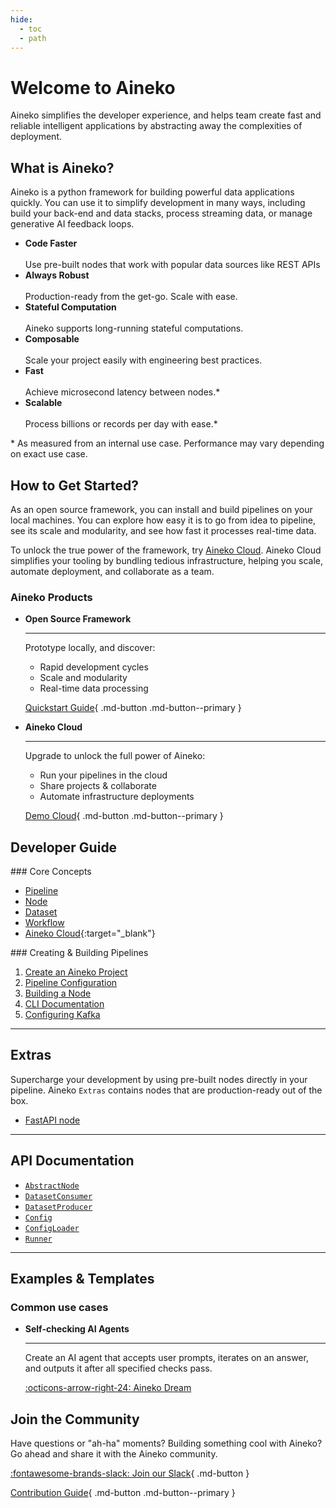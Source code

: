 ```yaml
---
hide:
  - toc
  - path
---
```


# Welcome to Aineko

Aineko simplifies the developer experience, and helps team create fast and reliable intelligent applications by abstracting away the complexities of deployment.

## What is Aineko?

Aineko is a python framework for building powerful data applications quickly. You can use it to simplify development in many ways, including build your back-end and data stacks, process streaming data, or manage generative AI feedback loops.

<div class="grid cards" markdown>

- __Code Faster__ <br><br> Use pre-built nodes that work with popular data sources like REST APIs
- __Always Robust__ <br><br> Production-ready from the get-go. Scale with ease.
- __Stateful Computation__ <br><br> Aineko supports long-running stateful computations.
- __Composable__ <br><br> Scale your project easily with engineering best practices.
- __Fast__ <br><br> Achieve microsecond latency between nodes.*
- __Scalable__ <br><br> Process billions or records per day with ease.*

</div>

\* As measured from an internal use case. Performance may vary depending on exact use case.

## How to Get Started?

As an open source framework, you can install and build pipelines on your local machines. You can explore how easy it is to go from idea to pipeline, see its scale and modularity, and see how fast it processes real-time data. 

To unlock the true power of the framework, try [Aineko Cloud](https://cloud-docs.aineko.dev). Aineko Cloud  simplifies your tooling by bundling tedious infrastructure, helping you scale, automate deployment, and collaborate as a team. 


### Aineko Products

<div class="grid cards" markdown>

-   __Open Source Framework__

    ___

    Prototype locally, and discover:

    - Rapid development cycles
    - Scale and modularity
    - Real-time data processing

    [Quickstart Guide](./start/quickstart.md){ .md-button .md-button--primary }

-   __Aineko Cloud__

    ___

    Upgrade to unlock the full power of Aineko:

    - Run your pipelines in the cloud
    - Share projects & collaborate
    - Automate infrastructure deployments

    [Demo Cloud](https://cloud-docs.aineko.dev){ .md-button .md-button--primary }

</div>

## Developer Guide

<div class="grid" markdown>

<div markdown>
### Core Concepts

- [Pipeline](./developer_guide/concepts.md#pipeline-definition)
- [Node](./developer_guide/concepts.md#node)
- [Dataset](./developer_guide/concepts.md#dataset)
- [Workflow](./developer_guide/concepts.md#workflow)
- [Aineko Cloud](https://cloud-docs.aineko.dev/){:target="_blank"}
</div>

<div markdown>
### Creating & Building Pipelines

1. [Create an Aineko Project](./developer_guide/aineko_project.md)
2. [Pipeline Configuration](./developer_guide/pipeline_configuration.md)
3. [Building a Node](./developer_guide/node_implementation.md)
4. [CLI Documentation](./developer_guide/cli.md)
5. [Configuring Kafka](./developer_guide/config_kafka.md)

</div>
</div>

---

## Extras

Supercharge your development by using pre-built nodes directly in your pipeline. Aineko `Extras` contains nodes that are production-ready out of the box.

- [FastAPI node](./extras/fastapi.md)

---

## API Documentation

- [`AbstractNode`](./api_reference/abstract_node.md)
- [`DatasetConsumer`](./api_reference/dataset_consumer.md)
- [`DatasetProducer`](./api_reference/dataset_producer.md)
- [`Config`](./api_reference/config.md)
- [`ConfigLoader`](./api_reference/config_loader.md)
- [`Runner`](./api_reference/runner.md)

---

## Examples & Templates

### Common use cases

<div class="grid cards" markdown>

-   __Self-checking AI Agents__

    ___

    Create an AI agent that accepts user prompts, iterates on an answer, and outputs it after all specified checks pass.

    [:octicons-arrow-right-24: Aineko Dream](./examples/aineko_dream.md)


</div>


## Join the Community

Have questions or "ah-ha" moments? Building something cool with Aineko? Go ahead and share it with the Aineko community.

[:fontawesome-brands-slack: Join our Slack](https://join.slack.com/t/aineko-dev/shared_invite/zt-27z2vi9k7-OvTeysc2yIPVrF4Yqo5qzw){ .md-button }

[Contribution Guide](./community/index.md){ .md-button .md-button--primary }
